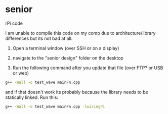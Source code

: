 # senior
rPi code

I am unable to compile this code on my comp due to architecture/library differences but its not bad at all.

1. Open a terminal window (over SSH or on a display)
2. navigate to the "senior design" folder on the desktop

3. Run the following command after you update that file (over FTP? or USB or web)

```bash
g++ -Wall -o test_wave mainFn.cpp
```

and if that doesn't work its probably because the library needs to be statically linked. Run this:

```bash
g++ -Wall -o test_wave mainFn.cpp -lwiringPi
```


